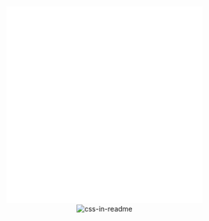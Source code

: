 <div align="center">
    <img src="/images/example.svg" width="400" height="400" alt="css-in-readme">
</div>
<div align="center">
    <img src="/images/myIcon.svg" width="400" height="400" alt="css-in-readme">
</div>